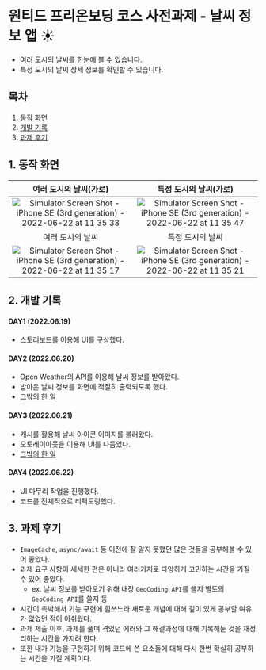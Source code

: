 # 원티드 프리온보딩 코스 사전과제 - 날씨 정보 앱 ☀️
- 여러 도시의 날씨를 한눈에 볼 수 있습니다.
- 특정 도시의 날씨 상세 정보를 확인할 수 있습니다.

## 목차
1. [동작 화면](https://github.com/3dots3craters/wanted_pre_onboarding/edit/main/README.md#%EB%8F%99%EC%9E%91-%ED%99%94%EB%A9%B4)
2. [개발 기록](https://github.com/3dots3craters/wanted_pre_onboarding/edit/main/README.md#%EA%B0%9C%EB%B0%9C-%EA%B8%B0%EB%A1%9D)
3. [과제 후기](https://github.com/3dots3craters/wanted_pre_onboarding/edit/main/README.md#%EA%B3%BC%EC%A0%9C-%ED%9B%84%EA%B8%B0) 

## 1. 동작 화면
|여러 도시의 날씨(가로) | 특정 도시의 날씨(가로) |
|:--------------:|:--------------:|
|![Simulator Screen Shot - iPhone SE (3rd generation) - 2022-06-22 at 11 35 33](https://user-images.githubusercontent.com/66169740/174931524-e019b694-34f4-4097-85c0-63ac04cab65d.png)|![Simulator Screen Shot - iPhone SE (3rd generation) - 2022-06-22 at 11 35 47](https://user-images.githubusercontent.com/66169740/174931529-f8a84030-720e-4737-ba57-2b222e8dde87.png)|
| 여러 도시의 날씨 | 특정 도시의 날씨 |  
|![Simulator Screen Shot - iPhone SE (3rd generation) - 2022-06-22 at 11 35 17](https://user-images.githubusercontent.com/66169740/174931518-e7ae51f1-1ea7-4026-aa45-cc4bf9a943d0.png)|![Simulator Screen Shot - iPhone SE (3rd generation) - 2022-06-22 at 11 35 21](https://user-images.githubusercontent.com/66169740/174931421-344ba60c-7a50-4aa2-a255-d1c6a3d5dca4.png)|

## 2. 개발 기록

#### DAY1 (2022.06.19)
- 스토리보드를 이용해 UI를 구상했다.

#### DAY2 (2022.06.20) 
- Open Weather의 API를 이용해 날씨 정보를 받아왔다.
- 받아온 날씨 정보를 화면에 적절히 출력되도록 했다.
- [그밖의 한 일](https://github.com/3dots3craters/wanted_pre_onboarding/wiki/DAY2)

#### DAY3 (2022.06.21)
- 캐시를 활용해 날씨 아이콘 이미지를 불러왔다.
- 오토레이아웃을 이용해 UI를 다듬었다.
- [그밖의 한 일](https://github.com/3dots3craters/wanted_pre_onboarding/wiki/DAY3)

#### DAY4 (2022.06.22)
- UI 마무리 작업을 진행했다.
- 코드를 전체적으로 리팩토링했다.

## 3. 과제 후기
- `ImageCache`, `async/await` 등 이전에 잘 알지 못했던 많은 것들을 공부해볼 수 있어 좋았다.
- 과제 요구 사항이 세세한 편은 아니라 여러가지로 다양하게 고민하는 시간을 가질 수 있어 좋았다.
  - ex. 날씨 정보를 받아오기 위해 내장 `GeoCoding API`를 쓸지 별도의 `GeoCoding API`를 쓸지 등
- 시간이 촉박해서 기능 구현에 힘쓰느라 새로운 개념에 대해 깊이 있게 공부할 여유가 없었던 점이 아쉬웠다.
- 과제 제출 이후, 과제를 풀며 겪었던 에러와 그 해결과정에 대해 기록해둔 것을 재정리하는 시간을 가지려 한다.
- 또한 내가 기능을 구현하기 위해 코드에 쓴 요소들에 대해 다시 한번 확실히 공부하는 시간을 가질 계획이다.
